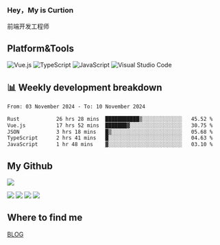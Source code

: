 ### Hey，My is Curtion
前端开发工程师
## Platform&Tools

![Vue.js](https://img.shields.io/badge/-Vue.js-4FC08D?style=flat-square&logo=Vue.js&logoColor=white)
![TypeScript](https://img.shields.io/badge/-TypeScript-007ACC?style=flat-square&logo=typescript&logoColor=white)
![JavaScript](https://img.shields.io/badge/-JavaScript-F7DF1E?style=flat-square&logo=javascript&logoColor=black)
![Visual Studio Code](https://img.shields.io/badge/-VSCode-007ACC?style=flat-square&logo=Visual-Studio-Code&logoColor=white)

## 📊 Weekly development breakdown

<!--START_SECTION:waka-->

```txt
From: 03 November 2024 - To: 10 November 2024

Rust            26 hrs 28 mins  ███████████▒░░░░░░░░░░░░░   45.52 %
Vue.js          17 hrs 52 mins  ███████▓░░░░░░░░░░░░░░░░░   30.75 %
JSON            3 hrs 18 mins   █▒░░░░░░░░░░░░░░░░░░░░░░░   05.68 %
TypeScript      2 hrs 41 mins   █░░░░░░░░░░░░░░░░░░░░░░░░   04.63 %
JavaScript      1 hr 48 mins    ▓░░░░░░░░░░░░░░░░░░░░░░░░   03.10 %
```

<!--END_SECTION:waka-->

## My Github

![](http://github-profile-summary-cards.vercel.app/api/cards/profile-details?username=curtion&theme=nord_bright)

![](http://github-profile-summary-cards.vercel.app/api/cards/stats?username=curtion&theme=nord_bright)
![](http://github-profile-summary-cards.vercel.app/api/cards/productive-time?username=curtion&theme=nord_bright&utcOffset=8)
![](http://github-profile-summary-cards.vercel.app/api/cards/repos-per-language?username=curtion&theme=nord_bright)
![](http://github-profile-summary-cards.vercel.app/api/cards/most-commit-language?username=curtion&theme=nord_bright)

## Where to find me

[BLOG](https://blog.3gxk.net)

